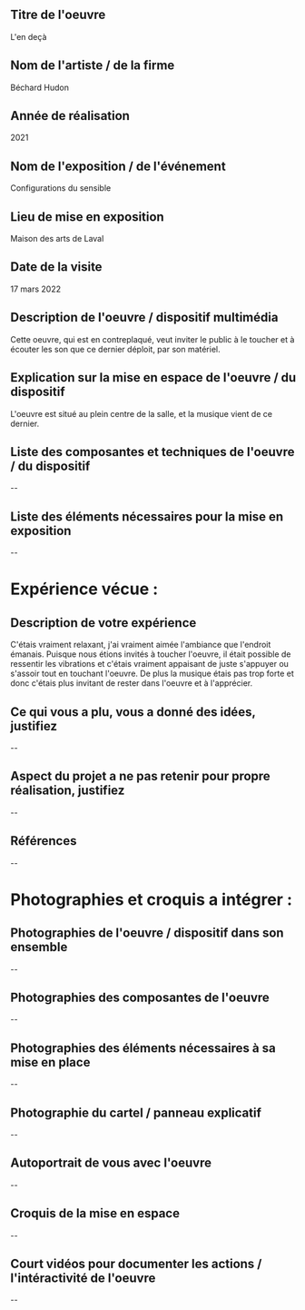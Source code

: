 ## Titre de l'oeuvre
L'en deçà

## Nom de l'artiste / de la firme
Béchard Hudon

## Année de réalisation
2021

## Nom de l'exposition / de l'événement
Configurations du sensible

## Lieu de mise en exposition
Maison des arts de Laval

## Date de la visite
17 mars 2022

## Description de l'oeuvre / dispositif multimédia
Cette oeuvre, qui est en contreplaqué, veut inviter le public à le toucher et à écouter les son que ce dernier déploit, par son matériel.  

## Explication sur la mise en espace de l'oeuvre / du dispositif
L'oeuvre est situé au plein centre de la salle, et la musique vient de ce dernier.  

## Liste des composantes et techniques de l'oeuvre / du dispositif 
--

##  Liste des éléments nécessaires pour la mise en exposition
--

# Expérience vécue : 

## Description de votre expérience 
C'étais vraiment relaxant, j'ai vraiment aimée l'ambiance que l'endroit émanais. Puisque nous étions invités à toucher l'oeuvre, il était possible de ressentir les vibrations et c'étais vraiment appaisant de juste s'appuyer ou s'assoir tout en touchant l'oeuvre. De plus la musique étais pas trop forte et donc c'étais plus invitant de rester dans l'oeuvre et à l'apprécier.

## Ce qui vous a plu, vous a donné des idées, justifiez
--

## Aspect du projet a ne pas retenir pour propre réalisation, justifiez
--

## Références
--

# Photographies et croquis a intégrer :

## Photographies de l'oeuvre / dispositif dans son ensemble
--

## Photographies des composantes de l'oeuvre
--

## Photographies des éléments nécessaires à sa mise en place
--

## Photographie du cartel / panneau explicatif
--

## Autoportrait de vous avec l'oeuvre
--

## Croquis de la mise en espace 
--

## Court vidéos pour documenter les actions / l'intéractivité de l'oeuvre
--
